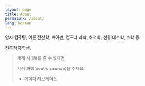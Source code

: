 ```yaml
---
layout: page
title: About
permalink: /about/
lang: korean
---
```


양자 컴퓨팅, 이론 전산학, 파이썬, 컴퓨터 과학, 해석학, 선형 대수학, 수학 등.

전투적 휴학생.

> 제게 시(詩)를 줄 수 없다면 
> 
> 시적 과학(poetic sicence)을 주세요.  
> - 에이다 러브레이스
